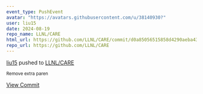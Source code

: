 ```yaml
---
event_type: PushEvent
avatar: "https://avatars.githubusercontent.com/u/38140930?"
user: liu15
date: 2024-08-19
repo_name: LLNL/CARE
html_url: https://github.com/LLNL/CARE/commit/d0a85056515858d4290aeba43b11e369692bc7e5
repo_url: https://github.com/LLNL/CARE
---
```


<a href='https://github.com/liu15' target='_blank'>liu15</a> pushed to <a href='https://github.com/LLNL/CARE' target='_blank'>LLNL/CARE</a>

<small>Remove extra paren</small>

<a href='https://github.com/LLNL/CARE/commit/d0a85056515858d4290aeba43b11e369692bc7e5' target='_blank'>View Commit</a>